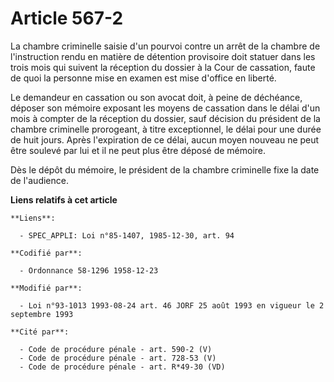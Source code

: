 # Article 567-2

La chambre criminelle saisie d'un pourvoi contre un arrêt de la chambre de l'instruction rendu en matière de détention
provisoire doit statuer dans les trois mois qui suivent la réception du dossier à la Cour de cassation, faute de quoi la
personne mise en examen est mise d'office en liberté.

Le demandeur en cassation ou son avocat doit, à peine de déchéance, déposer son mémoire exposant les moyens de cassation dans
le délai d'un mois à compter de la réception du dossier, sauf décision du président de la chambre criminelle prorogeant, à
titre exceptionnel, le délai pour une durée de huit jours. Après l'expiration de ce délai, aucun moyen nouveau ne peut être
soulevé par lui et il ne peut plus être déposé de mémoire.

Dès le dépôt du mémoire, le président de la chambre criminelle fixe la date de l'audience.

**Liens relatifs à cet article**

	**Liens**:

	  - SPEC_APPLI: Loi n°85-1407, 1985-12-30, art. 94

	**Codifié par**:

	  - Ordonnance 58-1296 1958-12-23

	**Modifié par**:

	  - Loi n°93-1013 1993-08-24 art. 46 JORF 25 août 1993 en vigueur le 2 septembre 1993

	**Cité par**:

	  - Code de procédure pénale - art. 590-2 (V)
	  - Code de procédure pénale - art. 728-53 (V)
	  - Code de procédure pénale - art. R*49-30 (VD)
